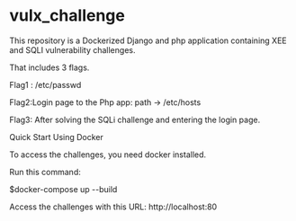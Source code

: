 # vulx_challenge

This repository is a Dockerized Django and php application containing XEE and SQLI vulnerability challenges.

That includes 3 flags.

Flag1 : /etc/passwd

Flag2:Login page to the Php app: path -> /etc/hosts

Flag3: After solving the SQLi challenge and entering the login page.


Quick Start Using Docker


To access the challenges, you need docker installed.

Run this command:

$docker-compose up --build

Access the challenges with this URL: http://localhost:80
